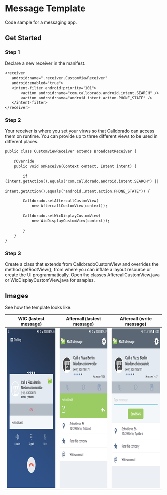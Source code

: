 # Message Template

Code sample for a messaging app.

## Get Started

### Step 1
Declare a new receiver in the manifest.
  
 ```
<receiver
    android:name=".receiver.CustomViewReceiver"
    android:enabled="true">
    <intent-filter android:priority="101">
        <action android:name="com.calldorado.android.intent.SEARCH" />
        <action android:name="android.intent.action.PHONE_STATE" />
    </intent-filter>
</receiver>
```

### Step 2
Your receiver is where you set your views so that Calldorado can access them on runtime. You can provide up to three different views to be used in different places.

```
public class CustomViewReceiver extends BroadcastReceiver {

    @Override
    public void onReceive(Context context, Intent intent) {

        if (intent.getAction().equals("com.calldorado.android.intent.SEARCH") ||
                intent.getAction().equals("android.intent.action.PHONE_STATE")) {

	    Calldorado.setAftercallCustomView(
		    new AftercallCustomView(context));
					   
	    Calldorado.setWicDisplayCustomView(
		    new WicDisplayCustomView(context));					   

        }
    }
}
```

### Step 3
Create a class that extends from CalldoradoCustomView and overrides the method getRootView(), from where you can inflate a layout resource or create the UI programmatically. Open the classes AftercallCustomView.java or WicDisplayCustomView.java for samples.

## Images

See how the template looks like.

|  WIC (lastest message)|  Aftercall (lastest message)  | Aftercall (write message)  |
|---|---|---|
|  <img src="screenshots/wic_last_message.png" width="288" height="512">  |  <img src="screenshots/aftercall_last_message.png" width="288" height="512">  |  <img src="screenshots/aftercall_no_messages.png" width="288" height="512">  |
 
